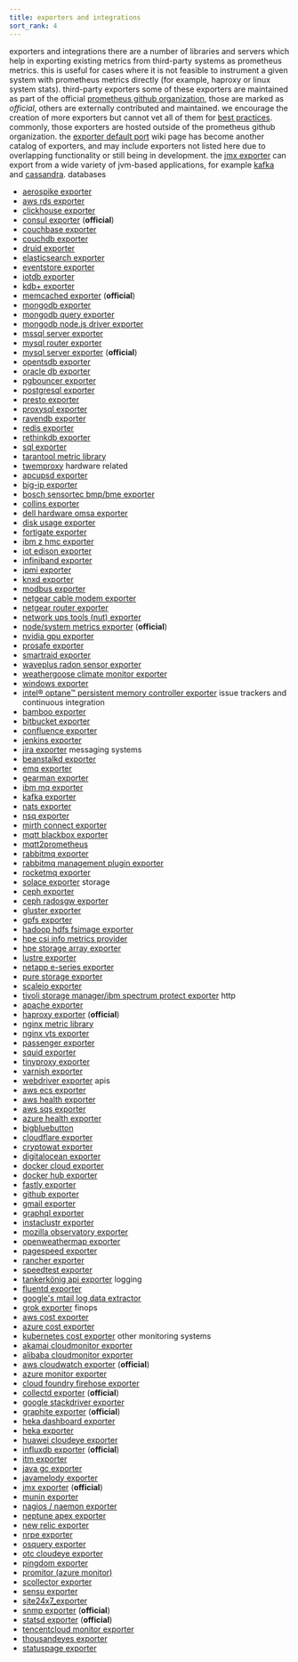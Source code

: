 ```yaml
---
title: exporters and integrations
sort_rank: 4
---
```

exporters and integrations
there are a number of libraries and servers which help in exporting existing
metrics from third-party systems as prometheus metrics. this is useful for
cases where it is not feasible to instrument a given system with prometheus
metrics directly (for example, haproxy or linux system stats).
third-party exporters
some of these exporters are maintained as part of the official [prometheus github organization](),
those are marked as *official*, others are externally contributed and maintained.
we encourage the creation of more exporters but cannot vet all of them for
[best practices](/docs/instrumenting/writing_exporters/).
commonly, those exporters are hosted outside of the prometheus github
organization.
the [exporter default
port]()
wiki page has become another catalog of exporters, and may include exporters
not listed here due to overlapping functionality or still being in development.
the [jmx exporter](_exporter) can export from a
wide variety of jvm-based applications, for example [kafka]() and
[cassandra]().
databases
   * [aerospike exporter]()
   * [aws rds exporter]()
   * [clickhouse exporter](_exporter)
   * [consul exporter](_exporter) (**official**)
   * [couchbase exporter]()
   * [couchdb exporter]()
   * [druid exporter]()
   * [elasticsearch exporter](_exporter)
   * [eventstore exporter](_exporter)
   * [iotdb exporter]()
   * [kdb+ exporter]()
   * [memcached exporter](_exporter) (**official**)
   * [mongodb exporter](_exporter)
   * [mongodb query exporter]()
   * [mongodb node.js driver exporter]()
   * [mssql server exporter]()
   * [mysql router exporter](_exporter)
   * [mysql server exporter](_exporter) (**official**)
   * [opentsdb exporter](_exporter)
   * [oracle db exporter](_exporter)
   * [pgbouncer exporter](_exporter)
   * [postgresql exporter](_exporter)
   * [presto exporter](_exporter)
   * [proxysql exporter](_exporter)
   * [ravendb exporter](_exporter)
   * [redis exporter](_exporter)
   * [rethinkdb exporter](_exporter)
   * [sql exporter](_exporter)
   * [tarantool metric library]()
   * [twemproxy](_exporter)
hardware related
   * [apcupsd exporter](_exporter)
   * [big-ip exporter](_exporter)
   * [bosch sensortec bmp/bme exporter]()
   * [collins exporter](_exporter)
   * [dell hardware omsa exporter](_exporter)
   * [disk usage exporter](_usage_exporter)
   * [fortigate exporter](_exporter)
   * [ibm z hmc exporter]()
   * [iot edison exporter](_exporter)
   * [infiniband exporter](_exporter)
   * [ipmi exporter](_exporter)
   * [knxd exporter](_exporter)
   * [modbus exporter](_exporter)
   * [netgear cable modem exporter](_cm_exporter)
   * [netgear router exporter](_exporter)
   * [network ups tools (nut) exporter](_exporter)
   * [node/system metrics exporter](_exporter) (**official**)
   * [nvidia gpu exporter](_gpu_prometheus_exporter)
   * [prosafe exporter](_exporter)
   * [smartraid exporter]()
   * [waveplus radon sensor exporter](_exporter)
   * [weathergoose climate monitor exporter]()
   * [windows exporter](_exporter)
   * [intel® optane™ persistent memory controller exporter]()
issue trackers and continuous integration
   * [bamboo exporter]()
   * [bitbucket exporter]()
   * [confluence exporter]()
   * [jenkins exporter](_exporter)
   * [jira exporter]()
messaging systems
   * [beanstalkd exporter](_exporter)
   * [emq exporter](_exporter)
   * [gearman exporter]()
   * [ibm mq exporter](_prometheus)
   * [kafka exporter](_exporter)
   * [nats exporter]()
   * [nsq exporter](_exporter)
   * [mirth connect exporter](_exporter)
   * [mqtt blackbox exporter](_blackbox_exporter)
   * [mqtt2prometheus]()
   * [rabbitmq exporter](_exporter)
   * [rabbitmq management plugin exporter](_rabbitmq_exporter)
   * [rocketmq exporter]()
   * [solace exporter]()
storage
   * [ceph exporter](_exporter)
   * [ceph radosgw exporter](_usage_exporter)
   * [gluster exporter](_exporter)
   * [gpfs exporter](_exporter)
   * [hadoop hdfs fsimage exporter]()
   * [hpe csi info metrics provider](_driver/metrics.html)
   * [hpe storage array exporter]()
   * [lustre exporter](_exporter)
   * [netapp e-series exporter](_exporter)
   * [pure storage exporter]()
   * [scaleio exporter]()
   * [tivoli storage manager/ibm spectrum protect exporter](_exporter)
http
   * [apache exporter](_exporter)
   * [haproxy exporter](_exporter) (**official**)
   * [nginx metric library]()
   * [nginx vts exporter]()
   * [passenger exporter](_exporter)
   * [squid exporter]()
   * [tinyproxy exporter](_exporter)
   * [varnish exporter](_varnish_exporter)
   * [webdriver exporter](_exporter)
apis
   * [aws ecs exporter]()
   * [aws health exporter]()
   * [aws sqs exporter](_exporter)
   * [azure health exporter]()
   * [bigbluebutton]()
   * [cloudflare exporter](_exporter)
   * [cryptowat exporter](_exporter)
   * [digitalocean exporter](_exporter)
   * [docker cloud exporter]()
   * [docker hub exporter]()
   * [fastly exporter]()
   * [github exporter]()
   * [gmail exporter]()
   * [graphql exporter](_exporter)
   * [instaclustr exporter](_exporter)
   * [mozilla observatory exporter]()
   * [openweathermap exporter](_exporter)
   * [pagespeed exporter](_exporter)
   * [rancher exporter]()
   * [speedtest exporter](_exporter)
   * [tankerkönig api exporter](_exporter)
logging
   * [fluentd exporter](_exporter)
   * [google's mtail log data extractor]()
   * [grok exporter](_exporter)
finops
   * [aws cost exporter]()
   * [azure cost exporter]()
   * [kubernetes cost exporter]()
other monitoring systems
   * [akamai cloudmonitor exporter](_exporter)
   * [alibaba cloudmonitor exporter]()
   * [aws cloudwatch exporter](_exporter) (**official**)
   * [azure monitor exporter](_metrics_exporter)
   * [cloud foundry firehose exporter](_exporter)
   * [collectd exporter](_exporter) (**official**)
   * [google stackdriver exporter](_exporter)
   * [graphite exporter](_exporter) (**official**)
   * [heka dashboard exporter](_exporter)
   * [heka exporter](_exporter)
   * [huawei cloudeye exporter]()
   * [influxdb exporter](_exporter) (**official**)
   * [itm exporter](_exporter)
   * [java gc exporter](_exporter)
   * [javamelody exporter]()
   * [jmx exporter](_exporter) (**official**)
   * [munin exporter](_exporter)
   * [nagios / naemon exporter]()
   * [neptune apex exporter](_exporter)
   * [new relic exporter](_exporter)
   * [nrpe exporter](_exporter)
   * [osquery exporter](_exporter)
   * [otc cloudeye exporter]()
   * [pingdom exporter]()
   * [promitor (azure monitor)]()
   * [scollector exporter](_scollector)
   * [sensu exporter](_exporter)
   * [site24x7_exporter](_exporter)
   * [snmp exporter](_exporter) (**official**)
   * [statsd exporter](_exporter) (**official**)
   * [tencentcloud monitor exporter]()
   * [thousandeyes exporter](_exporter)
   * [statuspage exporter]()